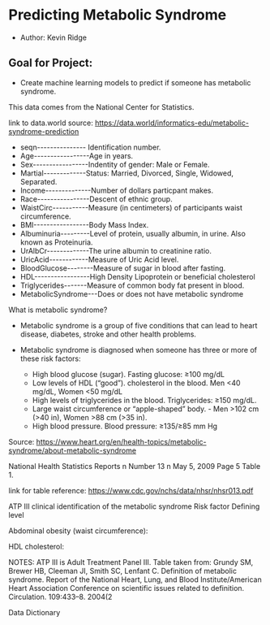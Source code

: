 # Predicting Metabolic Syndrome

- Author: Kevin Ridge

## Goal for Project:
- Create machine learning models to predict if someone has metabolic syndrome.

This data comes from the National Center for Statistics.

link to data.world source: https://data.world/informatics-edu/metabolic-syndrome-prediction

- seqn--------------- Identification number.
- Age-----------------Age in years.
- Sex-----------------Indentity of gender: Male or Female.
- Martial-------------Status: Married, Divorced, Single, Widowed, Separated.
- Income--------------Number of dollars particpant makes.
- Race----------------Descent of ethnic group.
- WaistCirc-----------Measure (in centimeters) of participants waist circumference.
- BMI-----------------Body Mass Index.
- Albuminuria---------Level of protein, usually albumin, in urine. Also known as Proteinuria.
- UrAlbCr-------------The urine albumin to creatinine ratio.
- UricAcid------------Measure of Uric Acid level.
- BloodGlucose--------Measure of sugar in blood after fasting. 
- HDL-----------------High Density Lipoprotein or beneficial cholesterol
- Triglycerides-------Measure of common body fat present in blood.
- MetabolicSyndrome---Does or does not have metabolic syndrome

What is metabolic syndrome? 
- Metabolic syndrome is a group of five conditions that can lead to heart disease, diabetes, stroke and other health problems. 
- Metabolic syndrome is diagnosed when someone has three or more of these risk factors: 

  - High blood glucose (sugar). Fasting glucose: ≥100 mg/dL
  - Low levels of HDL (“good”). cholesterol in the blood.  Men <40 mg/dL, Women <50 mg/dL
  - High levels of triglycerides in the blood. Triglycerides: ≥150 mg/dL.
  - Large waist circumference or “apple-shaped” body. - Men  >102 cm (>40 in),  Women  >88 cm (>35 in).
  - High blood pressure. Blood pressure: ≥135/≥85 mm Hg

Source: https://www.heart.org/en/health-topics/metabolic-syndrome/about-metabolic-syndrome

National Health Statistics Reports n Number 13 n May 5, 2009 Page 5
Table 1.

link for table reference: https://www.cdc.gov/nchs/data/nhsr/nhsr013.pdf

ATP III clinical identification of the metabolic syndrome
Risk factor Defining level

Abdominal obesity (waist circumference):
 



 

 
HDL cholesterol:
 

 

 

 

 
NOTES: ATP III is Adult Treatment Panel III. Table taken from: Grundy SM, Brewer HB, Cleeman JI, Smith SC, Lenfant C.
Definition of metabolic syndrome. Report of the National Heart, Lung, and Blood Institute/American Heart Association Conference
on scientific issues related to definition. Circulation. 109:433–8. 2004(2

Data Dictionary

